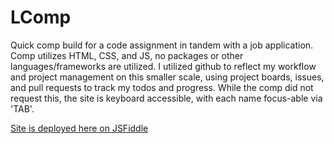 # LComp

Quick comp build for a code assignment in tandem with a job application. Comp utilizes HTML, CSS, and JS, no packages or other languages/frameworks are utilized. I utilized github to reflect my workflow and project management on this smaller scale, using project boards, issues, and pull requests to track my todos and progress. While the comp did not request this, the site is keyboard accessible, with each name focus-able via 'TAB'.

[Site is deployed here on JSFiddle](https://jsfiddle.net/ConnorAndersonLarson/o6m7fgxj/1/)

